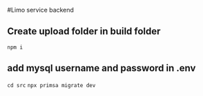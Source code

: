 #Limo service backend

## Create upload folder in build folder

`npm i`

## add mysql username and password in .env

`cd src`
`npx primsa migrate dev`
